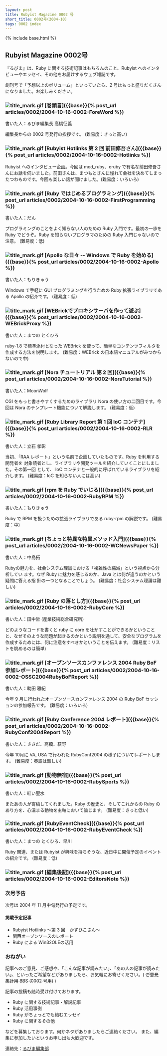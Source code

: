 ```yaml
---
layout: post
title: Rubyist Magazine 0002 号
short_title: 0002号(2004-10)
tags: 0002 index
---
```

{% include base.html %}


## Rubyist Magazine 0002号

『るびま』は、Ruby に関する技術記事はもちろんのこと、Rubyist へのインタビューやエッセイ、その他をお届けするウェブ雑誌です。

創刊号で「予想以上のボリューム」といっていたら、2 号はもっと盛りだくさんになりました。お楽しみください。

### ![title_mark.gif]({{base}}{{site.baseurl}}/images/title_mark.gif) [巻頭言]({{base}}{% post_url articles/0002/2004-10-16-0002-ForeWord %})

書いた人：るびま編集長 高橋征義

編集長からの 0002 号発行の挨拶です。 (難易度：きっと高い)

### ![title_mark.gif]({{base}}{{site.baseurl}}/images/title_mark.gif) [Rubyist Hotlinks 第 2 回 前田修吾さん]({{base}}{% post_url articles/0002/2004-10-16-0002-Hotlinks %})

Rubyist へのインタビュー企画。今回は mod_ruby、eruby で有名な前田修吾さ
んにお話を伺いました。前田さんは、まつもとさんに憧れて会社を決めてしまっ
たつわものです。今回も楽しい話が聞けました。(難易度：いろいろ)

### ![title_mark.gif]({{base}}{{site.baseurl}}/images/title_mark.gif) [Ruby ではじめるプログラミング]({{base}}{% post_url articles/0002/2004-10-16-0002-FirstProgramming %})

書いた人：だん

プログラミングのことをよく知らない人のための Ruby 入門です。最初の一歩を Ruby でどうぞ。Ruby を知らないプログラマのための Ruby 入門じゃないので注意。
(難易度：低)

### ![title_mark.gif]({{base}}{{site.baseurl}}/images/title_mark.gif) [Apollo な日々 -- Windows で Ruby を始める]({{base}}{% post_url articles/0002/2004-10-16-0002-Apollo %})

書いた人：もりきゅう

Windows で手軽に GUI プログラミングを行うための Ruby 拡張ライブラリである Apollo の紹介です。
(難易度：低)

### ![title_mark.gif]({{base}}{{site.baseurl}}/images/title_mark.gif) [WEBrickでプロキシサーバを作って遊ぶ]({{base}}{% post_url articles/0002/2004-10-16-0002-WEBrickProxy %})

書いた人：まつの とくひろ

ruby-1.8 で標準添付となった WEBrick を使って、簡単なコンテンツフィルタを作成する方法を説明します。
(難易度：WEBrick の日本語マニュアルがみつからないので中)

### ![title_mark.gif]({{base}}{{site.baseurl}}/images/title_mark.gif) [Nora チュートリアル 第 2 回]({{base}}{% post_url articles/0002/2004-10-16-0002-NoraTutorial %})

書いた人：MoonWolf

CGI をもっと書きやすくするためのライブラリ Nora の使い方の二回目です。今回は Nora のテンプレート機能について解説します。
(難易度：低)

### ![title_mark.gif]({{base}}{{site.baseurl}}/images/title_mark.gif) [Ruby Library Report 第 1 回 IoC コンテナ]({{base}}{% post_url articles/0002/2004-10-16-0002-RLR %})

書いた人：立石 孝彰

当初、「RAA レポート」という名前で企画していたものです。Ruby を利用する開発者を
対象読者とし、ライブラリや開発ツールを紹介していくことにしました。その第一回
として、 IoC コンテナと一般的に呼ばれているライブラリを紹介します。
(難易度：IoC を知らない人には高い)

### ![title_mark.gif]({{base}}{{site.baseurl}}/images/title_mark.gif) [rpm を Ruby でいじる]({{base}}{% post_url articles/0002/2004-10-16-0002-RubyRPM %})

書いた人：もりきゅう

Ruby で RPM を扱うための拡張ライブラリである ruby-rpm の解説です。
(難易度：中)

### ![title_mark.gif]({{base}}{{site.baseurl}}/images/title_mark.gif) [ちょっと特異な特異メソッド入門]({{base}}{% post_url articles/0002/2004-10-16-0002-WCNewsPaper %})

書いた人：中島拓

Rubyの魅力を、社会システム理論における「複雑性の縮減」という視点から分析してい
ます。なぜ Ruby に魅力を感じるのか、Java とは何が違うのかという疑問に答える指
針の一つとなることでしょう。
(難易度：社会システム理論は難しい)

### ![title_mark.gif]({{base}}{{site.baseurl}}/images/title_mark.gif) [Ruby の落とし方]({{base}}{% post_url articles/0002/2004-10-16-0002-RubyCore %})

書いた人：田中哲 (産業技術総合研究所)

どのようなコードを書くと ruby に core を吐かすことができるかということと、なぜそのような問題が起きるのかという説明を通して、安全なプログラムを作成するためには、何に注意をすべきかということを伝えます。
(難易度：リストを眺めるのは簡単)

### ![title_mark.gif]({{base}}{{site.baseurl}}/images/title_mark.gif) [オープンソースカンファレンス 2004 Ruby BoF 参加レポート]({{base}}{% post_url articles/0002/2004-10-16-0002-OSSC2004RubyBoFReport %})

書いた人：助田 雅紀

今年 9 月に行われたオープンソースカンファレンス 2004 の Ruby BoF セッションの参加報告です。
(難易度：いろいろ)

### ![title_mark.gif]({{base}}{{site.baseurl}}/images/title_mark.gif) [Ruby Conference 2004 レポート]({{base}}{% post_url articles/0002/2004-10-16-0002-RubyConf2004Report %})

書いた人：ささだ、高橋、荻野

今年 10月に VA, USA で行われた RubyConf2004 の様子についてレポートします。
(難易度：英語は難しい)

### ![title_mark.gif]({{base}}{{site.baseurl}}/images/title_mark.gif) [動物無宿]({{base}}{% post_url articles/0002/2004-10-16-0002-RubySports %})

書いた人：紅い聖水

またあの人が寄稿してくれました。Ruby の歴史と、そしてこれからの Ruby のあり方を、心温まる動物を主軸において論じます。
(難易度：きっと低い)

### ![title_mark.gif]({{base}}{{site.baseurl}}/images/title_mark.gif) [RubyEventCheck]({{base}}{% post_url articles/0002/2004-10-16-0002-RubyEventCheck %})

書いた人：まつの とくひろ、早川

Ruby 関連、または Rubyist が興味を持ちそうな、近日中に開催予定のイベントの紹介です。
(難易度：低)

### ![title_mark.gif]({{base}}{{site.baseurl}}/images/title_mark.gif) [編集後記]({{base}}{% post_url articles/0002/2004-10-16-0002-EditorsNote %})

### 次号予告

次号は 2004 年 11 月中旬発行の予定です。

#### 掲載予定記事

* Rubyist Hotlinks 〜第 3 回　かずひこさん〜
* 関西オープンソースのレポート
* Ruby による Win32OLEの活用


### おねがい

記事へのご意見、ご感想や、「こんな記事が読みたい」、「あの人の記事が読みたい」、といったご希望などがありましたら、お気軽にお寄せください。( ~~ご意見集計用 BBS (0002 号用)~~ )

記事の投稿も随時受け付けております。

* Ruby に関する技術記事・解説記事
* Ruby 活用事例
* Ruby がちょっとでも絡むエッセイ
* Ruby に関するその他


などを募集しております。何かネタがありましたらご連絡ください。
また、編集に参加したいというお申し出も大歓迎です。

連絡先：[るびま編集部](mailto:magazine@ruby-no-kai.org)


